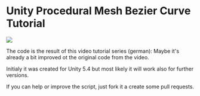 # Unity Procedural Mesh Bezier Curve Tutorial

![](https://brainfoolong.github.io/unity-procedural-mesh-bezier-curve/screenshot-1.jpg)

The code is the result of this video tutorial series (german):
Maybe it's already a bit improved ot the original code from the video.

Initialy it was created for Unity 5.4 but most likely it will work also for further versions.

If you can help or improve the script, just fork it a create some pull requests.
